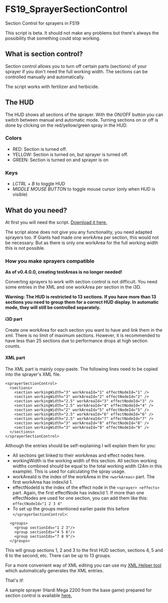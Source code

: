 # FS19_SprayerSectionControl
Section Control for sprayers in FS19

This script is beta. It should not make any problems but there's always the possibility that something could stop working.

## What is section control?
Section control allows you to turn off certain parts (sections) of your sprayer if you don't need the full working width. 
The sections can be controlled manually and automatically.

The script works with fertilizer and herbicide.

## The HUD
The HUD shows all sections of the sprayer. With the ON/OFF button you can switch between manual and automatic mode.
Turning sections on or off is done by clicking on the red/yellow/green spray in the HUD.

### Colors
- RED: Section is turned off.
- YELLOW: Section is turned on, but sprayer is turned off.
- GREEN: Section is turned on and sprayer is on

### Keys
- *LCTRL* + *B* to toggle HUD
- *MIDDLE MOUSE BUTTON* to toggle mouse cursor (only when HUD is visible)

## What do you need?
At first you will need the script. [Download it here.](https://github.com/RivalAUT/FS19_SprayerSectionControl/raw/master/FS19_SprayerSectionControl.zip)

The script alone does not give you any functionality, you need adapted sprayers too. If Giants had made one workArea per section, this would not be necessary.
But as there is only one workArea for the full working width this is not possible.

### How you make sprayers compatible
**As of v0.4.0.0, creating testAreas is no longer needed!**

Converting sprayers to work with section control is not difficult. You need some entries in the XML and one workArea per section in the i3D.

**Warning: The HUD is restricted to 13 sections. If you have more than 13 sections you need to group them for a correct HUD display. In automatic mode, they will still be controlled separately.**

#### i3D part
Create one workArea for each section you want to have and link them in the xml.
There is no limit of maximum sections. However, it is recommended to have less than 25 sections due to performance drops at high section counts.

#### XML part
The XML part is mainly copy-paste. The following lines need to be copied into the sprayer's XML file.
```
<sprayerSectionControl>
  <sections>
    <section workingWidth="3" workAreaId="1" effectNodeId="1" />
    <section workingWidth="3" workAreaId="2" effectNodeId="2" />
    <section workingWidth="2.5" workAreaId="3" effectNodeId="3" />
    <section workingWidth="2.5" workAreaId="4" effectNodeId="4" />
    <section workingWidth="2" workAreaId="5" effectNodeId="5" />
    <section workingWidth="2.5" workAreaId="6" effectNodeId="6" />
    <section workingWidth="2.5" workAreaId="7" effectNodeId="7" />
    <section workingWidth="3" workAreaId="8" effectNodeId="8" />
    <section workingWidth="3" workAreaId="9" effectNodeId="9" />
  </sections>
</sprayerSectionControl>
```
Although the entries should be self-explaining I will explain them for you:
- All sections get linked to their workAreas and effect nodes here.
- workingWidth is the working width of this section. All section working widths combined should be equal to the total working width (24m in this example). This is used for calculating the spray usage.
- workAreaId is the index of the workArea in the `<workAreas>` part. The first workArea has index/id 1.
- effectNodeId is the index of the effect node in the `<sprayer> <effects>` part. Again, the first effectNode has index/id 1. If more than one effectNodes are used for one section, you can add them like this: `effectNodeId="1 2 3 4"`
- To set up the groups mentioned earlier paste this before `</sprayerSectionControl>`:
```
  <groups>
    <group sectionIds="1 2 3"/>
    <group sectionIds="4 5 6"/>
    <group sectionIds="7 8 9"/>
  </groups>
```
This will group sections 1, 2 and 3 to the first HUD section, sections 4, 5 and 6 to the second, etc. There can be up to 13 groups.

For a more convenient way of XML editing you can use my [XML Helper tool](https://github.com/RivalAUT/FS19_SprayerSectionControl/raw/master/XML%20Helper/SSC_XML_Helper.exe) which automatically generates the XML entries.

That's it!

A sample sprayer (Hardi Mega 2200 from the base game) prepared for section control is available [here.](https://github.com/RivalAUT/FS19_SprayerSectionControl/raw/master/FS19_HardiMega2200.zip)
